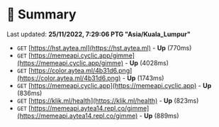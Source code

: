 # 📖 Summary
Last updated: **25/11/2022, 7:29:06 PTG "Asia/Kuala_Lumpur"**

- `GET` [https://hst.aytea.ml](https://hst.aytea.ml) - **Up** (770ms)
- `GET` [https://memeapi.cyclic.app/gimme](https://memeapi.cyclic.app/gimme) - **Up** (4028ms)
- `GET` [https://color.aytea.ml/4b31d6.png](https://color.aytea.ml/4b31d6.png) - **Up** (1743ms)
- `GET` [https://memeapi.cyclic.app](https://memeapi.cyclic.app) - **Up** (836ms)
- `GET` [https://klik.ml/health](https://klik.ml/health) - **Up** (823ms)
- `GET` [https://memeapi.aytea14.repl.co/gimme](https://memeapi.aytea14.repl.co/gimme) - **Up** (889ms)
